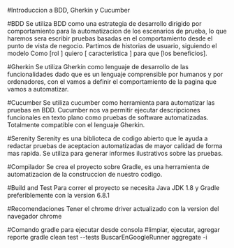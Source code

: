 #Introduccion a BDD, Gherkin y Cucumber

#BDD
Se utiliza BDD como una estrategia de desarrollo dirigido por comportamiento para la automatizacion de los escenarios de prueba,
lo que haremos sera escribir pruebas basadas en el comportamiento desde el punto de vista de negocio.
Partimos de historias de usuario, siguiendo el modelo Como [rol ] quiero [ caracteristica ] para que [los beneficios].

#Gherkin
Se utiliza Gherkin como lenguaje de desarrollo de las funcionalidades dado que es un lenguaje comprensible
por humanos y por ordenadores, con el vamos a definir el comportamiento de la pagina que vamos a automatizar.

#Cucumber
Se utiliza cucumber como herramienta para automatizar las pruebas en BDD. Cucumber nos va permitir ejecutar
descripciones funcionales en texto plano como pruebas de software automatizadas. Totalmente compatible con el lenguaje
Gherkin.

#Serenity
Serenity es una biblioteca de codigo abierto que le ayuda a redactar pruebas de aceptacion automatizadas de mayor
calidad de forma mas rapida. Se utiliza para generar informes ilustrativos sobre las pruebas.

#Compilador
Se crea el proyecto sobre Gradle, es una herramienta de automatizacion de la construccion de nuestro codigo.

#Build and Test
Para correr el proyecto se necesita Java JDK 1.8 y Gradle preferiblemente con la version 6.8.1

#Recomendaciones
Tener el chrome driver actualizado con la version del navegador chrome

#Comando gradle para ejecutar desde consola
#limpiar, ejecutar, agregar reporte
gradle clean test --tests BuscarEnGoogleRunner aggregate -i

